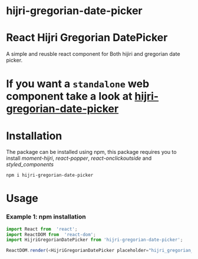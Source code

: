 # hijri-gregorian-date-picker

# React Hijri Gregorian DatePicker
A simple and reusble react component for Both hijiri and gregorian date picker.

# If you want a `standalone` web component take a look at [hijri-gregorian-date-picker](https://github.com/omarjomai/hijri-gregorian-date-picker)

# Installation
The package can be installed using npm, this package requires you to install *moment-hijri*, *react-popper*, *react-onclickoutside* and *styled_components*
```
npm i hijri-gregorian-date-picker
```
# Usage
### Example 1: npm installation
```javascript
import React from  'react';
import ReactDOM from  'react-dom';
import HijriGregorianDatePicker from 'hijri-gregorian-date-picker';

ReactDOM.render(<HijriGregorianDatePicker placeholder="hijri_gregorian_date" className="form-control" selectedDate="1440/09/05"  />, document.getElementById('root'));

```
